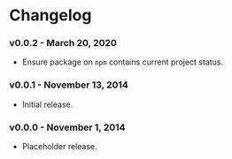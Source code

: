 # Changelog

### v0.0.2 - March 20, 2020

- Ensure package on `npm` contains current project status.

### v0.0.1 - November 13, 2014

- Initial release.

### v0.0.0 - November 1, 2014

- Placeholder release.
